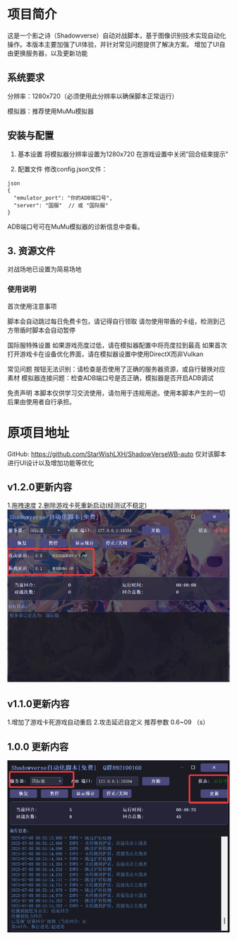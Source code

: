 # 项目简介
这是一个影之诗（Shadowverse）自动对战脚本，基于图像识别技术实现自动化操作。本版本主要加强了UI体验，并针对常见问题提供了解决方案。
增加了UI自由更换服务器，以及更新功能

## 系统要求
分辨率：1280x720（必须使用此分辨率以确保脚本正常运行）

模拟器：推荐使用MuMu模拟器

## 安装与配置
1. 基本设置
将模拟器分辨率设置为1280x720
在游戏设置中关闭"回合结束提示"

2. 配置文件
修改config.json文件：
```
json
{
  "emulator_port": "你的ADB端口号",
  "server": "国服"  // 或 "国际服"
}
```
ADB端口号可在MuMu模拟器的诊断信息中查看。

## 3. 资源文件
对战场地已设置为简易场地

### 使用说明
首次使用注意事项

脚本会自动跳过每日免费卡包，请记得自行领取
请勿使用带盾的卡组，检测到己方带盾时脚本会自动暂停

国际服特殊设置
如果游戏亮度过低，请在模拟器配置中将亮度拉到最高
如果首次打开游戏卡在设备优化界面，请在模拟器设置中使用DirectX而非Vulkan

常见问题
按钮无法识别：请检查是否使用了正确的服务器资源，或自行替换对应素材
模拟器连接问题：检查ADB端口号是否正确，模拟器是否开启ADB调试

免责声明
本脚本仅供学习交流使用，请勿用于违规用途。使用本脚本产生的一切后果由使用者自行承担。

# 原项目地址
GitHub: https://github.com/StarWishLXH/ShadowVerseWB-auto
仅对该脚本进行UI设计以及增加功能等优化

## v1.2.0更新内容
1.拖拽速度
2.删除游戏卡死重新启动(经测试不稳定)
![1.2.0更新内容](./1.2.0更新内容.png)
## v1.1.0更新内容
1.增加了游戏卡死游戏自动重启
2.攻击延迟自定义   推荐参数 0.6~09 （s）

## 1.0.0 更新内容
![1.0.0更新内容](https://raw.githubusercontent.com/lTwTlol/Shadowverse-WB-ui/main/1.0.0更新内容.png)


